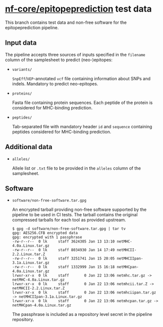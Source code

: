 # [nf-core/epitopeprediction](https://github.com/nf-core/epitopeprediction) test data

This branch contains test data and non-free software for the epitopeprediction pipeline.

## Input data

  The pipeline accepts three sources of inputs specified in the `filename` column of the samplesheet to predict (neo-)epitopes:
* `variants/`

  `SnpEff`/`VEP`-annotated `vcf` file containing information about SNPs and indels. Mandatory to predict neo-epitopes.

* `proteins/`

  Fasta file containing protein sequences. Each peptide of the protein is considered for MHC-binding prediction.

* `peptides/`

  Tab-separated file with mandatory header `id` and `sequence` containing peptides considered for MHC-binding prediction.

## Additional data

* `alleles/`

  Allele list or `.txt` file to be provided in the `alleles` column of the samplesheet.

## Software

* `software/non-free-software.tar.gpg`

  An encrypted tarball providing non-free software supported by the pipeline to be used in CI tests. The tarball contains the original compressed tarballs for each tool as provided upstream.
  ```
  $ gpg -d software/non-free-software.tar.gpg | tar tv
  gpg: AES256.CFB encrypted data
  gpg: encrypted with 1 passphrase
  -rw-r--r--  0 lk     staff 3624305 Jan 13 13:10 netMHC-4.0a.Linux.tar.gz
  -rw-r--r--  0 lk     staff 8034930 Jan 14 17:49 netMHCII-2.2.Linux.tar.Z
  -rw-r--r--  0 lk     staff 3251741 Jan 15 20:05 netMHCIIpan-3.1a.Linux.tar.gz
  -rw-r--r--  0 lk     staff 1332999 Jan 15 16:18 netMHCpan-4.0a.Linux.tar.gz
  lrwxr-xr-x  0 lk     staff       0 Jan 22 13:06 netmhc.tar.gz -> netMHC-4.0a.Linux.tar.gz
  lrwxr-xr-x  0 lk     staff       0 Jan 22 13:06 netmhcii.tar.Z -> netMHCII-2.2.Linux.tar.Z
  lrwxr-xr-x  0 lk     staff       0 Jan 22 13:06 netmhciipan.tar.gz -> netMHCIIpan-3.1a.Linux.tar.gz
  lrwxr-xr-x  0 lk     staff       0 Jan 22 13:06 netmhcpan.tar.gz -> netMHCpan-4.0a.Linux.tar.gz
  ```
  The passphrase is included as a repository level secret in the pipeline repository.
